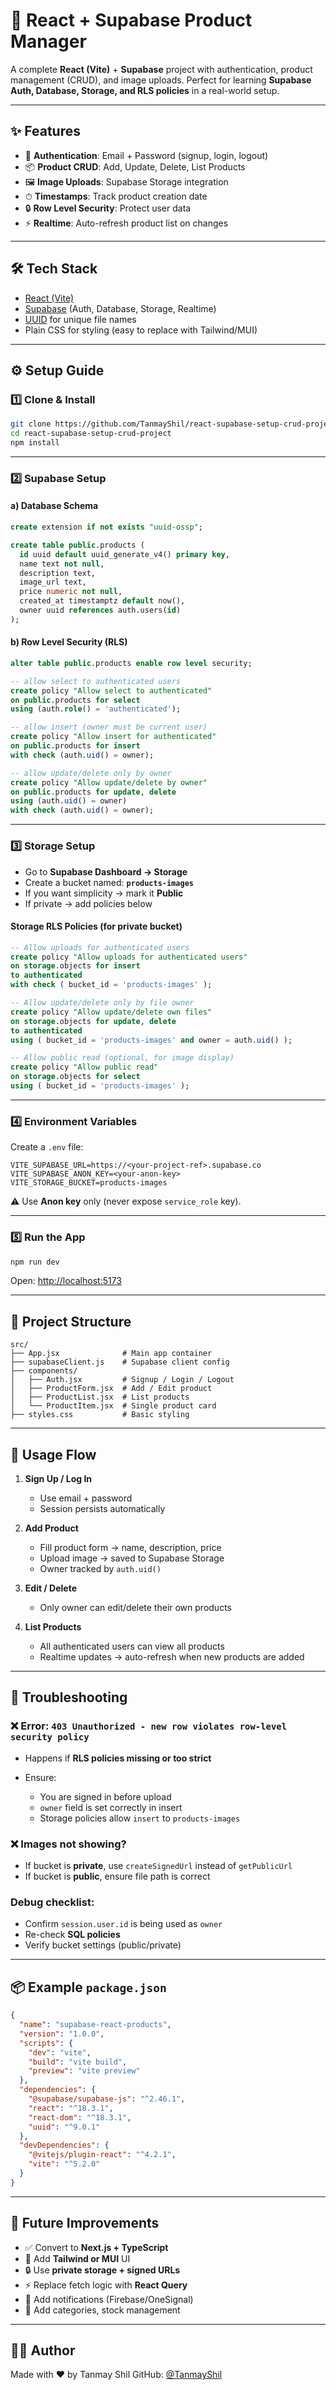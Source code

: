 # 🛒 React + Supabase Product Manager

A complete **React (Vite)** + **Supabase** project with authentication, product management (CRUD), and image uploads.
Perfect for learning **Supabase Auth, Database, Storage, and RLS policies** in a real-world setup.

---

## ✨ Features

* 🔐 **Authentication**: Email + Password (signup, login, logout)
* 📦 **Product CRUD**: Add, Update, Delete, List Products
* 🖼 **Image Uploads**: Supabase Storage integration
* ⏱ **Timestamps**: Track product creation date
* 🔒 **Row Level Security**: Protect user data
* ⚡ **Realtime**: Auto-refresh product list on changes

---

## 🛠 Tech Stack

* [React (Vite)](https://vitejs.dev/)
* [Supabase](https://supabase.com/) (Auth, Database, Storage, Realtime)
* [UUID](https://www.npmjs.com/package/uuid) for unique file names
* Plain CSS for styling (easy to replace with Tailwind/MUI)

---

## ⚙️ Setup Guide

### 1️⃣ Clone & Install

```bash
git clone https://github.com/TanmayShil/react-supabase-setup-crud-project.git
cd react-supabase-setup-crud-project
npm install
```

---

### 2️⃣ Supabase Setup

#### a) Database Schema

```sql
create extension if not exists "uuid-ossp";

create table public.products (
  id uuid default uuid_generate_v4() primary key,
  name text not null,
  description text,
  image_url text,
  price numeric not null,
  created_at timestamptz default now(),
  owner uuid references auth.users(id)
);
```

#### b) Row Level Security (RLS)

```sql
alter table public.products enable row level security;

-- allow select to authenticated users
create policy "Allow select to authenticated"
on public.products for select
using (auth.role() = 'authenticated');

-- allow insert (owner must be current user)
create policy "Allow insert for authenticated"
on public.products for insert
with check (auth.uid() = owner);

-- allow update/delete only by owner
create policy "Allow update/delete by owner"
on public.products for update, delete
using (auth.uid() = owner)
with check (auth.uid() = owner);
```

---

### 3️⃣ Storage Setup

* Go to **Supabase Dashboard → Storage**
* Create a bucket named: **`products-images`**
* If you want simplicity → mark it **Public**
* If private → add policies below

#### Storage RLS Policies (for private bucket)

```sql
-- Allow uploads for authenticated users
create policy "Allow uploads for authenticated users"
on storage.objects for insert
to authenticated
with check ( bucket_id = 'products-images' );

-- Allow update/delete only by file owner
create policy "Allow update/delete own files"
on storage.objects for update, delete
to authenticated
using ( bucket_id = 'products-images' and owner = auth.uid() );

-- Allow public read (optional, for image display)
create policy "Allow public read"
on storage.objects for select
using ( bucket_id = 'products-images' );
```

---

### 4️⃣ Environment Variables

Create a `.env` file:

```env
VITE_SUPABASE_URL=https://<your-project-ref>.supabase.co
VITE_SUPABASE_ANON_KEY=<your-anon-key>
VITE_STORAGE_BUCKET=products-images
```

⚠️ Use **Anon key** only (never expose `service_role` key).

---

### 5️⃣ Run the App

```bash
npm run dev
```

Open: [http://localhost:5173](http://localhost:5173)

---

## 📂 Project Structure

```
src/
├── App.jsx              # Main app container
├── supabaseClient.js    # Supabase client config
├── components/
│   ├── Auth.jsx         # Signup / Login / Logout
│   ├── ProductForm.jsx  # Add / Edit product
│   ├── ProductList.jsx  # List products
│   └── ProductItem.jsx  # Single product card
├── styles.css           # Basic styling
```

---

## 🧪 Usage Flow

1. **Sign Up / Log In**

   * Use email + password
   * Session persists automatically

2. **Add Product**

   * Fill product form → name, description, price
   * Upload image → saved to Supabase Storage
   * Owner tracked by `auth.uid()`

3. **Edit / Delete**

   * Only owner can edit/delete their own products

4. **List Products**

   * All authenticated users can view all products
   * Realtime updates → auto-refresh when new products are added

---

## 🧰 Troubleshooting

### ❌ Error: `403 Unauthorized - new row violates row-level security policy`

* Happens if **RLS policies missing or too strict**
* Ensure:

  * You are signed in before upload
  * `owner` field is set correctly in insert
  * Storage policies allow `insert` to `products-images`

### ❌ Images not showing?

* If bucket is **private**, use `createSignedUrl` instead of `getPublicUrl`
* If bucket is **public**, ensure file path is correct

### Debug checklist:

* Confirm `session.user.id` is being used as `owner`
* Re-check **SQL policies**
* Verify bucket settings (public/private)

---

## 📦 Example `package.json`

```json
{
  "name": "supabase-react-products",
  "version": "1.0.0",
  "scripts": {
    "dev": "vite",
    "build": "vite build",
    "preview": "vite preview"
  },
  "dependencies": {
    "@supabase/supabase-js": "^2.46.1",
    "react": "^18.3.1",
    "react-dom": "^18.3.1",
    "uuid": "^9.0.1"
  },
  "devDependencies": {
    "@vitejs/plugin-react": "^4.2.1",
    "vite": "^5.2.0"
  }
}
```

---

## 🚀 Future Improvements

* ✅ Convert to **Next.js + TypeScript**
* 🎨 Add **Tailwind or MUI** UI
* 🔒 Use **private storage + signed URLs**
* ⚡ Replace fetch logic with **React Query**
* 🔔 Add notifications (Firebase/OneSignal)
* 📅 Add categories, stock management

---

## 🙋‍♂️ Author

Made with ❤️ by Tanmay Shil
GitHub: [@TanmayShil](https://github.com/TanmayShil)
